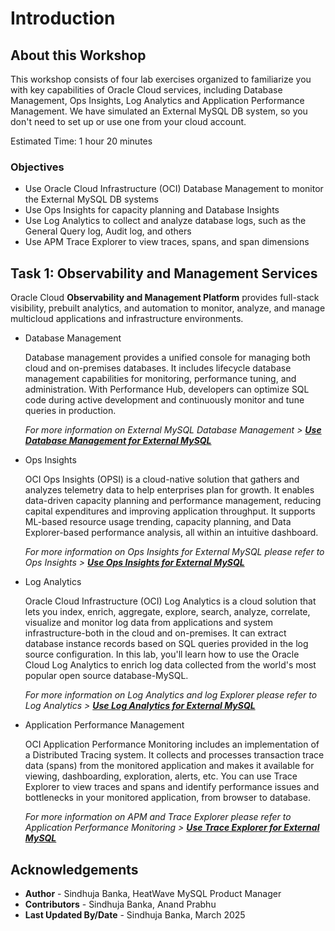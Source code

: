 # Introduction

## About this Workshop

This workshop consists of four lab exercises organized to familiarize you with key capabilities of Oracle Cloud services, including Database Management, Ops Insights, Log Analytics and Application Performance Management. We have simulated an External MySQL DB system, so you don't need to set up or use one from your cloud account.

Estimated Time: 1 hour 20 minutes

### Objectives

* Use Oracle Cloud Infrastructure (OCI) Database Management to monitor the External MySQL DB systems
* Use Ops Insights for capacity planning and Database Insights
* Use Log Analytics to collect and analyze database logs, such as the General Query log, Audit log, and others
* Use APM Trace Explorer to view traces, spans, and span dimensions

## Task 1: Observability and Management Services

Oracle Cloud **Observability and Management Platform** provides full-stack visibility, prebuilt analytics, and automation to monitor, analyze, and manage multicloud applications and infrastructure environments.

* Database Management

    Database management provides a unified console for managing both cloud and on-premises databases. It includes lifecycle database management capabilities for monitoring, performance tuning, and administration. With Performance Hub, developers can optimize SQL code during active development and continuously monitor and tune queries in production.

    *For more information on External MySQL Database Management > **[Use Database Management for External MySQL](https://docs.oracle.com/en-us/iaas/database-management/doc/database-management-mysql-heatwave.html)***

* Ops Insights

    OCI Ops Insights (OPSI) is a cloud-native solution that gathers and analyzes telemetry data to help enterprises plan for growth. It enables data-driven capacity planning and performance management, reducing capital expenditures and improving application throughput. It supports ML-based resource usage trending, capacity planning, and Data Explorer-based performance analysis, all within an intuitive dashboard.

    *For more information on Ops Insights for External MySQL please refer to Ops Insights > **[Use Ops Insights for External MySQL ](https://docs.oracle.com/en-us/iaas/operations-insights/home.htm)***

* Log Analytics

    Oracle Cloud Infrastructure (OCI) Log Analytics is a cloud solution that lets you index, enrich, aggregate, explore, search, analyze, correlate, visualize and monitor log data from applications and system infrastructure-both in the cloud and on-premises. It can extract database instance records based on SQL queries provided in the log source configuration. In this lab, you'll learn how to use the Oracle Cloud Log Analytics to enrich log data collected from the world's most popular open source database-MySQL.

    *For more information on Log Analytics and log Explorer please refer to Log Analytics > **[Use Log Analytics for External MySQL](https://docs.oracle.com/en-us/iaas/logging-analytics/doc/oracle-defined-sources.html)***

* Application Performance Management

    OCI Application Performance Monitoring includes an implementation of a Distributed Tracing system. It collects and processes transaction trace data (spans) from the monitored application and makes it available for viewing, dashboarding, exploration, alerts, etc. You can use Trace Explorer to view traces and spans and identify performance issues and bottlenecks in your monitored application, from browser to database.

    *For more information on APM and Trace Explorer please refer to Application Performance Monitoring > **[Use Trace Explorer for External MySQL](https://docs.oracle.com/en-us/iaas/application-performance-monitoring/doc/use-trace-explorer.html)***

## Acknowledgements

* **Author** - Sindhuja Banka, HeatWave MySQL Product Manager
* **Contributors** - Sindhuja Banka, Anand Prabhu
* **Last Updated By/Date** - Sindhuja Banka, March 2025
